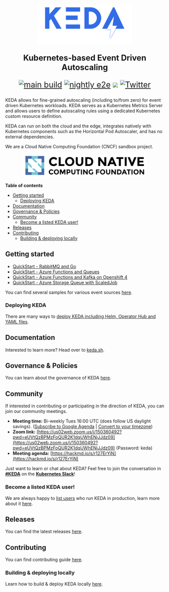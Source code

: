 <p align="center"><img src="images/logos/keda-word-colour.png" width="300"/></p>
<p style="font-size: 25px" align="center"><b>Kubernetes-based Event Driven Autoscaling</b></p>
<p style="font-size: 25px" align="center">
<a href="https://github.com/kedacore/keda/actions"><img src="https://github.com/kedacore/keda/workflows/main-build/badge.svg" alt="main build"></a>
<a href="https://github.com/kedacore/keda/actions"><img src="https://github.com/kedacore/keda/workflows/nightly-e2e-test/badge.svg" alt="nightly e2e"></a>
<a href="https://bestpractices.coreinfrastructure.org/projects/3791"><img src="https://bestpractices.coreinfrastructure.org/projects/3791/badge"></a>
<a href="https://twitter.com/kedaorg"><img src="https://img.shields.io/twitter/follow/kedaorg?style=social" alt="Twitter"></a></p>

KEDA allows for fine-grained autoscaling (including to/from zero) for event driven Kubernetes workloads. KEDA serves
as a Kubernetes Metrics Server and allows users to define autoscaling rules using a dedicated Kubernetes custom
resource definition.

KEDA can run on both the cloud and the edge, integrates natively with Kubernetes components such as the Horizontal
Pod Autoscaler, and has no external dependencies.

We are a Cloud Native Computing Foundation (CNCF) sandbox project.
<p align="center"><img src="https://raw.githubusercontent.com/kedacore/keda/main/images/logo-cncf.svg" height="75px"></p>

<!-- START doctoc generated TOC please keep comment here to allow auto update -->
<!-- DON'T EDIT THIS SECTION, INSTEAD RE-RUN doctoc TO UPDATE -->
**Table of contents**

- [Getting started](#getting-started)
  - [Deploying KEDA](#deploying-keda)
- [Documentation](#documentation)
- [Governance & Policies](#governance--policies)
- [Community](#community)
  - [Become a listed KEDA user!](#become-a-listed-keda-user)
- [Releases](#releases)
- [Contributing](#contributing)
  - [Building & deploying locally](#building--deploying-locally)

<!-- END doctoc generated TOC please keep comment here to allow auto update -->

## Getting started

* [QuickStart - RabbitMQ and Go](https://github.com/kedacore/sample-go-rabbitmq)
* [QuickStart - Azure Functions and Queues](https://github.com/kedacore/sample-hello-world-azure-functions)
* [QuickStart - Azure Functions and Kafka on Openshift 4](https://github.com/kedacore/sample-azure-functions-on-ocp4)
* [QuickStart - Azure Storage Queue with ScaledJob](https://github.com/kedacore/sample-go-storage-queue)

You can find several samples for various event sources [here](https://github.com/kedacore/samples).

### Deploying KEDA

There are many ways to [deploy KEDA including Helm, Operator Hub and YAML files](https://keda.sh/docs/latest/deploy/).

## Documentation

Interested to learn more? Head over to [keda.sh](https://keda.sh).

## Governance & Policies

You can learn about the governance of KEDA [here](https://github.com/kedacore/governance).

## Community

If interested in contributing or participating in the direction of KEDA, you can join our community meetings.

* **Meeting time:** Bi-weekly Tues 16:00 UTC (does follow US daylight savings).
([Subscribe to Google Agenda](https://calendar.google.com/calendar?cid=bjE0bjJtNWM0MHVmam1ob2ExcTgwdXVkOThAZ3JvdXAuY2FsZW5kYXIuZ29vZ2xlLmNvbQ) |
 [Convert to your timezone](https://www.thetimezoneconverter.com/?t=04%3A00%20pm&tz=UTC))
* **Zoom link:** [https://us02web.zoom.us/j/150360492?pwd=eUVtQzBPMzFoQUR2K1dqUWhENjJJdz09](https://us02web.zoom.us/j/150360492?pwd=eUVtQzBPMzFoQUR2K1dqUWhENjJJdz09)  (Password: keda)
* **Meeting agenda:** [https://hackmd.io/s/r127ErYiN](https://hackmd.io/s/r127ErYiN)

Just want to learn or chat about KEDA? Feel free to join the conversation in
**[#KEDA](https://kubernetes.slack.com/messages/CKZJ36A5D)** on the **[Kubernetes Slack](https://slack.k8s.io/)**!

### Become a listed KEDA user!

We are always happy to [list users](https://keda.sh/community/#users) who run KEDA in production, learn more about it [here](https://github.com/kedacore/keda-docs#become-a-listed-keda-user).

## Releases

You can find the latest releases [here](https://github.com/kedacore/keda/releases).

## Contributing

You can find contributing guide [here](./CONTRIBUTING.md).

### Building & deploying locally
Learn how to build & deploy KEDA locally [here](./BUILD.md).
